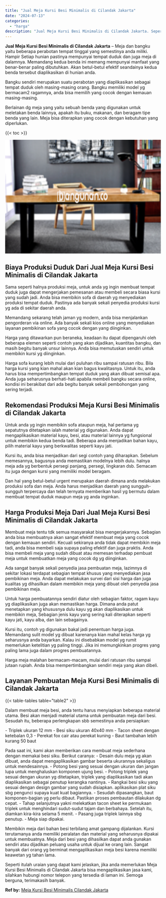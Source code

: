 ```yaml
---
title: "Jual Meja Kursi Besi Minimalis di Cilandak Jakarta"
date: "2024-07-13"
categories: 
  - "harga"
description: "Jual Meja Kursi Besi Minimalis di Cilandak Jakarta. Seperti itulah uraian yang dapat kami jelaskan, jika anda memerlukan Meja Kursi Besi Minimalis di Cilanda..."
---
```


**Jual Meja Kursi Besi Minimalis di Cilandak Jakarta** – Meja dan bangku yaitu beberapa perabotan tempat tinggal yang semestinya anda miliki. Hampir Setiap hunian pastinya mempunyai tempat duduk dan juga meja di dalamnya. Memandang kedua benda ini memang mempunyai manfaat yang benar-benar paling dibutuhkan. Akan betul-betul efektif seandainya kedua benda tersebut diaplikasikan di hunian anda.

Bangku sendiri merupakan suatu perabotan yang diaplikasikan sebagai tempat duduk oleh masing-masing orang. Bangku memiliki model yg bermacam2 ragamnya, anda bisa memilih yang cocok dengan kemauan masing-masing.

Berlainan dg meja yang yaitu sebuah benda yang digunakan untuk meletakan benda lainnya, apakah itu buku, makanan, dan beragam tipe benda yang lain. Meja bisa diterapkan yang cocok dengan kebutuhan yang diperlukan.

{{< toc >}}

![Jual Meja Kursi Besi Minimalis di Cilandak Jakarta](/images/jual-meja-besi-murah10.png)

## Biaya Produksi Duduk Dari Jual Meja Kursi Besi Minimalis di Cilandak Jakarta

Sama seperti halnya produksi meja, untuk anda yg ingin membuat tempat duduk juga dapat mengerjakan pemesanan atau membeli secara biasa kursi yang sudah jadi. Anda bisa membikin sofa di daerah yg menyediakan produksi tempat duduk. Pastinya ada banyak sekali penyedia produksi kursi yg ada di sekitar daerah anda.

Memandang sekarang telah jaman yg modern, anda bisa menjalankan pengorderan via online. Ada banyak sekali kios online yang menyediakan layanan pembikinan sofa yang cocok dengan yang diinginkan.

Harga yang ditawarkan pun beraneka, keadaan itu dapat dipengaruhi oleh beberapa elemen seperti contoh yang akan dijadikan, kuantitas bangku, dan masih begitu banyak unsur lainnya. Anda bisa memutuskan sendiri untuk membikin kursi yg diinginkan.

Harga sofa kurang lebih mulai dari puluhan ribu sampai ratusan ribu. Bila harga kursi yang kian mahal akan kian bagus kwalitasnya. Untuk itu, anda harus bisa mempertimbangkan tempat duduk yang akan dibuat semisal apa. Anda juga seharusnya berhati-hati apabila membeli bangku secara online, kondisi ini berakibat dari ada begitu banyak sekali pembohongan yang sering terjadi.

## Rekomendasi Produksi Meja Kursi Besi Minimalis di Cilandak Jakarta

Untuk anda yg ingin membikin sofa ataupun meja, hal pertama yg sepatutnya ditetapkan ialah material yg digunakan. Anda dapat mengaplikasikan material kayu, besi, atau material lainnya yg fungsional untuk membikin kedua benda tadi. Beberapa anda menjadikan bahan kayu, pilih material kayu yang berkwalitas seperti kayu jati.

Kursi itu, anda bisa menjadikan dari segi contoh yang diharapkan. Sebelum memesannya, bagusnya anda memastikan modelnya lebih dulu. halnya meja ada yg berbentuk persegi panjang, persegi, lingkaran dsb. Semacam itu juga dengan kursi yang memiliki model beragam.

Dan hal yang betul-betul urgent merupakan daerah dimana anda melakukan produksi sofa dan meja. Anda harus menjadikan daerah yang sungguh-sungguh terpercaya dan telah ternyata memberikan hasil yg bermutu dalam membuat tempat duduk maupun meja yg anda inginkan.

## Harga Produksi Meja Dari Jual Meja Kursi Besi Minimalis di Cilandak Jakarta

Membuat meja tentu tdk semua masyarakat bisa mengerjakannya. Sebagian anda bisa membuatnya akan sangat efektif membuat meja yang cocok dengan kemauan sendiri. Kecuali sekiranya anda tidak dapat membikin meja tadi, anda bisa membeli saja supaya paling efektif dan juga praktis. Anda bisa membeli meja yang sudah dibuat atau memesan terhadap pembuat meja untuk membuatkan meja yang cocok dg yg diinginkan.

Ada sangat banyak sekali penyedia jasa pembuatan meja, lazimnya di sekitar lokasi terdapat sebagian tempat khusus yang menyediakan jasa pembikinan meja. Anda dapat melakukan survei dari sisi harga dan juga kualitas yg dihasilkan dalam membikin meja yang dibuat oleh penyedia jasa pembikinan meja.

Untuk harga pembuatannya sendiri diatur oleh sebagian faktor, ragam kayu yg diaplikasikan juga akan memastikan harga. Dimana anda patut menetapkan yang khususnya dulu kayu yg akan diaplikasikan untuk membikin meja, Sebagian jenis kayu yang sering kali diterapkan seperti kayu jati, kayu alba, dan lain sebagainya.

Kursi itu, contoh yg digunakan bakal jadi penentuan harga juga. Memandang sulit model yg dibuat karenanya kian mahal kelas harga yg seharusnya anda bayarkan. Kalau ini disebabkan model yg rumit memerlukan ketelitian yg paling tinggi. Jika ini memungkinkan progres yang paling lama juga dalam progres pembuatannya.

Harga meja malahan bermacam-macam, mulai dari ratusan ribu sampai jutaan rupiah. Anda bisa mempertimbangkan sendiri meja yang akan dibeli.

## Layanan Pembuatan Meja Kursi Besi Minimalis di Cilandak Jakarta

{{< table-tables table="table2" >}}

Dalam membuat meja besi, anda tentu harus menyiapkan beberapa material utama. Besi akan menjadi material utama untuk pembuatan meja dari besi. Sesudah itu, beberapa perlengkapan sbb semestinya anda persiapkan:

\- Triplek ukuran 12 mm - Besi siku ukuran 40x40 mm - Tacon sheet dengan ketebalan 0,3 - Perekat fox cair atau perekat kuning - Baut tambahan lebih kurang 50 baut

Pada saat ini, kami akan memberikan cara membuat meja sederhana dengan memakai besi siku. Berikut caranya: - Desain dulu meja yg akan dibuat, anda dapat mengaplikasikan gambar beserta ukurannya sekaligus untuk mendesainnya. - Potong besi yang sesuai dengan ukuran dan jangan lupa untuk menghaluskan komponen ujung besi. - Potong triplek yang sesuai dengan ukuran yg ditetapkan, triplek yang diaplikasikan tadi akan diaplikasikan sebagai penutup kerangka nantinya. - Rangkai besi siku yang sesuai dengan design gambar yang sudah disiapkan. aplikasikan plat siku sbg pengunci supaya kuat kuat bagiannya. - Sesudah dipasangkan, baut komponen-bagian yg perlu dibaut. Pastikan proses pembautan dilakukan dg cepat. - Tahap selanjutnya yakni melekatkan tacon sheet ke permukaan triplek untuk menghindari sudut-sudut tajam dan berbahaya. Setelah itu, diamkan kira-kira selama 5 menit. - Pasang juga triplek lainnya sbg penutup. - Meja siap dipakai.

Membikin meja dari bahan besi terbilang amat gampang dijalankan. Kursi terutamanya anda memiliki peralatan dan material yang seharusnya dipakai untuk membuatnya. Meja dari besi yang dihasilkan dapat anda gunakan sendiri atau dijadikan peluang usaha untuk dijual ke orang lain. Sangat banyak dari orang yg berminat mengaplikasikan meja besi karena memiliki keawetan yg tahan lama.

Seperti itulah uraian yang dapat kami jelaskan, jika anda memerlukan Meja Kursi Besi Minimalis di Cilandak Jakarta bisa mengaplikasikan jasa kami, silahkan hubungi nomor telepon yang tersedia di laman ini. Semoga berguna, terimakasih banyak.

**Ref by:** [Meja Kursi Besi Minimalis Cilandak Jakarta](https://id.wikipedia.org/wiki/Meja)
